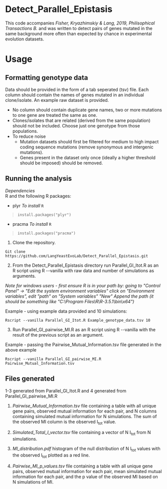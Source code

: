 # Detect_Parallel_Epistasis

This code accompanies *Fisher, Kryazhimskiy & Lang, 2019, Philisophical Transactions B.* and was written to detect pairs of genes mutated in the same background more often than expected by chance in experimental evolution datasets.

# Usage 

## Formatting genotype data

Data should be provided in the form of a tab seperated (tsv) file. Each column should contain the names of genes mutated in an individual clone/isolate. An example raw dataset is provided. 
  - No column should contain duplicate gene names, two or more mutations to one gene are treated the same as one.
  - Clones/isolates that are related (derived from the same population) should not be included. Choose just one genotype from those populations. 
  - To reduce noise
    - Mutation datasets should first be filtered for medium to high impact coding sequence mutations (remove synonymous and intergenic mutations).
    - Genes present in the dataset only once (ideally a higher threshold should be imposed) should be removed. 
 
## Running the analysis 

*Dependencies*  
R and the following R packages: 
- plyr
*To install* 
`R`  
> `install.packages("plyr")`
- pracma
*To install*
`R`
>`install.packages("pracma")`

1) Clone the repository. 

`Git clone https://github.com/LangYeastEvoLab/Detect_Parallel_Epistasis.git` 

2) From the Detect_Parallel_Epistasis directory run Parallel_GI_Itot.R as an R script using R --vanilla with raw data and number of simulations as arguments.

*Note for windows users - first ensure R is in your path by:
going to "Control Panel" -> "Edit the system environment variables"
click on "Environment variables", edit "path" on "System variables" "New"
Append the path (it should be something like "C:\Program Files\R\R-3.5.1\bin\x64")*

Example - using example data provided and 10 simulations: 

`Rscript --vanilla Parallel_GI_Itot.R Example_genotype_data.tsv 10`

3) Run Parallel_GI_pairwise_MI.R as an R script using R --vanilla with the result of the previous script as an argument. 

Example - passing the Pairwise_Mutual_Information.tsv file generated in the above example 

`Rscript --vanilla Parallel_GI_pairwise_MI.R Pairwise_Mutual_Information.tsv`

## Files generated 

1-3 generated from Parallel_GI_Itot.R and 4 generated from Parallel_GI_pairwise_MI.R

1) *Pairwise_Mutual_Information.tsv* file containing a table with all unique gene pairs, observed mutual information for each pair, and N columns containing simulated mutual information for N simulations. The sum of the observed MI column is the observed I<sub>tot</sub> value.

2) *Simulated_Total_I_vector.tsv* file containing a vector of N I<sub>tot</sub> from N simulations. 

3) *MI_distribution.pdf* histogram of the null distribution of N I<sub>tot</sub> values with the observed I<sub>tot</sub> plotted as a red line. 

4) *Pairwise_MI_p_values.tsv* file containing a table with all unique gene pairs, observed mutual information for each pair, mean simulated mutual information for each pair, and the p value of the observed MI based on N simulations of MI. 
